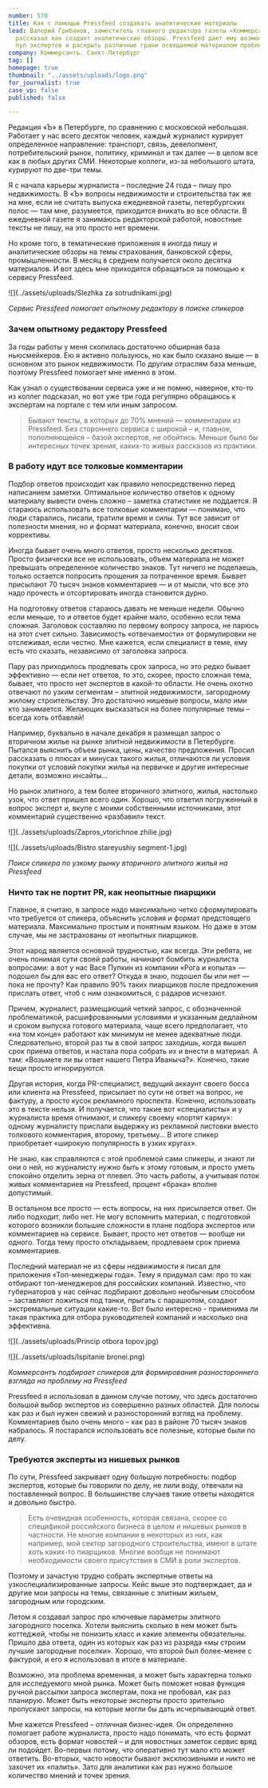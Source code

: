 ```yaml
---
number: 570
title: Как с помощью Pressfeed создавать аналитические материалы
lead: Валерий Грибанов, заместитель главного редактора газеты «Коммерсантъ. Санкт-Петербург»,
  рассказал как создает аналитические обзоры. Pressfeed дает ему возможность расширить
  пул экспертов и раскрыть различные грани освещаемой материалом проблемы.
company: Коммерсантъ. Санкт-Петербург
tag: []
homepage: true
thumbnail: "../assets/uploads/logo.png"
for_journalist: true
case_vp: false
published: false

---
```

Редакция «Ъ» в Петербурге, по сравнению с московской небольшая. Работает у нас всего десяток человек, каждый журналист курирует определенное направление: транспорт, связь, девелопмент, потребительский рынок, политику, криминал и так далее — в целом все как в любых других СМИ. Некоторые коллеги, из-за небольшого штата, курируют по две-три темы.

Я с начала карьеры журналиста – последние 24 года – пишу про недвижимость. В «Ъ» вопросы недвижимости и строительства так же на мне, если не считать выпуска ежедневной газеты, петербургских полос — там мне, разумеется, приходится вникать во все области. В ежедневной газете я занимаюсь редакторской работой, новостные тексты не пишу, на это просто нет времени.

Но кроме того, в тематические приложения я иногда пишу и аналитические обзоры на темы страхования, банковской сферы, промышленности. В месяц в среднем получается около десятка материалов. И вот здесь мне приходится обращаться за помощью к сервису Pressfeed.

![](../assets/uploads/Slezhka za sotrudnikami.jpg)

_Сервис Pressfeed помогает опытному редактору в поиске спикеров_

### Зачем опытному редактору Pressfeed

За годы работы у меня скопилась достаточно обширная база ньюсмейкеров. Ею я активно пользуюсь, но как было сказано выше — в основном это рынок недвижимости. По другим отраслям база меньше, поэтому Pressfeed помогает мне именно в этом.

Как узнал о существовании сервиса уже и не помню, наверное, кто-то из коллег подсказал, но вот уже три года регулярно обращаюсь к экспертам на портале с тем или иным запросом.

> Бывают тексты, в которых до 70% мнений — комментарии из Pressfeed. Без стороннего сервиса с широкой – и, главное, пополняющейся – базой экспертов, не обойтись. Меньше было бы интересных точек зрения, каких-то живых рассказов из практики.

### В работу идут все толковые комментарии

Подбор ответов происходит как правило непосредственно перед написанием заметки. Оптимальное количество ответов к одному материалу вывести очень сложно – заметка статистике не поддается. Я стараюсь использовать все толковые комментарии — понимаю, что люди старались, писали, тратили время и силы. Тут все зависит от полезности мнения, но и формат материала, конечно, вносит свои коррективы.

Иногда бывает очень много ответов, просто несколько десятков. Просто физически все не использовать, объем материала не может превышать определенное количество знаков. Тут ничего не поделаешь, только остается попросить прощения за потраченное время. Бывает присылают 70 тысяч знаков комментариев — и от мысли, что все это надо прочесть и отсортировать иногда становится дурно.

На подготовку ответов стараюсь давать не меньше недели. Обычно если меньше, то и ответов будет крайне мало, особенно если тема сложная. Заголовок составляю по первому вопросу запроса, не парюсь на этот счет сильно. Зависимость «отвечаемости» от формулировки не отслеживал, если честно. Мне кажется, если специалист в теме, ему есть что сказать, независимо от заголовка запроса.

Пару раз приходилось продлевать срок запроса, но это редко бывает эффективно — если нет ответов, то это, скорее, просто сложная тема, бывает, что просто нет экспертов в какой-то области. Не очень охотно отвечают по узким сегментам – элитной недвижимости, загородному жилому строительству. Это достаточно нишевые вопросы, мало ими кто занимается. Желающих высказаться на более популярные темы – всегда хоть отбавляй!

Например, буквально в начале декабря я размещал запрос о вторичном жилье на рынке элитной недвижимости в Петербурге. Пытался выяснить объем рынка, цены, качество предложения. Просил рассказать о плюсах и минусах такого жилья, отличаются ли условия покупки от условий покупки жилья на первичке и другие интересные детали, возможно инсайты…

Но рынок элитного, а тем более вторичного элитного, жилья, настолько узок, что ответ пришел всего один. Хорошо, что ответил погруженный в вопрос эксперт и, вкупе с моими собственными источниками, этот комментарий существенно «разбавил» текст.

![](../assets/uploads/Zapros_vtorichnoe zhilie.jpg)

![](../assets/uploads/Bistro stareyushiy segment-1.jpg)

_Поиск спикера по узкому рынку вторичного элитного жилья на Pressfeed_

### Ничто так не портит PR, как неопытные пиарщики

Главное, я считаю, в запросе надо максимально четко сформулировать что требуется от спикера, объяснить условия и формат предстоящего материала. Максимально простым и понятным языком. Но даже в этом случае, мы не застрахованы от неопытных пиарщиков.

Этот народ является основной трудностью, как всегда. Эти ребята, не очень понимая сути своей работы, начинают бомбить журналиста вопросами: а вот у нас Вася Пупкин из компании «Рога и копыта» — подошел бы для вас его ответ? Откуда я знаю, подошел бы или нет — пока не прочту? Как правило 90% таких пиарщиков после предложения прислать ответ, чтоб с ним ознакомиться, с радаров исчезают.

Причем, журналист, размещающий четкий запрос, с обозначенной проблематикой, расшифрованными условиями и указанным дедлайном и сроком выпуска готового материала, чаще всего предполагает, что «на том конце» работают как минимум не менее адекватные люди. Следовательно, второй раз ты в свой запрос заходишь, когда вышел срок приема ответов, и настала пора собрать их и внести в материал. А там: «Возьмете ли вы ответ нашего Петра Иваныча?». Конечно, такие вещи просто игнорируются.

Другая история, когда PR-специалист, ведущий аккаунт своего босса или клиента на Pressfeed, присылает по сути не ответ на вопрос, не фактуру, а просто кусок рекламного проспекта. Конечно, использовать это в тексте нельзя. И получается, что такие вот «специалисты» и у журналиста время отнимают, и спикеру своему «портят карму»: одному журналисту прислали выдержку из рекламной листовки вместо толкового комментария, второму, третьему… В итоге спикер приобретает «широкую популярность в узких кругах».

Не знаю, как справляются с этой проблемой сами спикеры, и знают ли они о ней, но журналисту нужно быть к этому готовым, и просто уметь спокойно отделить зерна от плевел. Это часть работы, а учитывая поток живых комментариев на Pressfeed, процент «брака» вполне допустимый.

В остальном все просто — есть вопросы, на них присылается ответ. Он либо подходит, либо нет. Не могу вспомнить материал, с подготовкой которого возникли большие сложности в плане подбора экспертов или комментариев на сервисе. Бывает, просто нет ответов — вообще ни одного. Тогда тему просто откладываем, продлеваем срок приема комментариев.

Последний материал не из сферы недвижимости я писал для приложения «Топ-менеджеры года». Тему я придумал сам: про то как отбирают топ-менеджеров для российских компаний. Известно, что губернаторов у нас сейчас подбирают довольно необычным способом – заставляют ложиться под танки, прыгать с парашютом, создают экстремальные ситуации какие-то. Вот было интересно - применима ли такая практика для отбора руководителей компаний и насколько она эффективна.

![](../assets/uploads/Princip otbora topov.jpg)

![](../assets/uploads/Ispitanie bronei.png)

_Коммерсантъ подбирает спикеров для формирования разностороннего взгляда на проблему на Pressfeed_

Pressfeed я использовал в данном случае потому, что здесь достаточно большой выбор экспертов из совершенно разных областей. Для полосы как раз и был нужен свежий и разносторонний взгляд на проблему. Комментариев было очень много – как раз в районе 70 тысяч знаков набралось. Я постарался использовать все полезные, которые были по делу.

### Требуются эксперты из нишевых рынков

По сути, Pressfeed закрывает одну большую потребность: подбор экспертов, которые бы говорили по делу, не лили воду, отвечали на поставленный вопрос. В большинстве случаев такие ответы находятся и довольно быстро.

> Есть очевидная особенность, которая связана, скорее со спецификой российского бизнеса в целом и нишевых рынков в частности. Не многие компании в некоторых из них, как например, мой сектор загородного строительства, имеют в штате хоть каких-то пиарщиков. Многие вообще не понимают необходимости своего присутствия в СМИ в роли экспертов.

Поэтому и зачастую трудно собрать экспертные ответы на узкоспециализированные запросы. Кейс выше это подтверждает, да и другие мои запросы на темы, связанные с элитным жильем, загородным или городским.

Летом я создавал запрос про ключевые параметры элитного загородного поселка. Хотели выяснить сколько в нем может быть коттеджей, чтобы не понизить класс и какие элементы обязательны. Пришло два ответа, один из которых как раз из разряда «мы строим лучшие загородные поселки». Хорошо, что второй был более-менее с фактурой, и его я использовал в итоге в материале.

Возможно, эта проблема временная, а может быть характерна только для исследуемого мной рынка. Может быть поможет новая функция ручной рассылки запроса экспертам, пока не пробовал, как раз планирую. Может быть некоторые эксперты просто зрительно пропускают запросы, на которые могли бы дать исчерпывающий ответ.

Мне кажется Pressfeed – отличная бизнес-идея. Он определенно помогает работе журналиста, просто надо понимать, что есть формат обзоров, есть формат новостей – и для новостных заметок сервис вряд ли подойдет. Во-первых потому, что оперативно тут мало кто может ответить. Во-вторых, часто новости бывают эксклюзивными и никто не захочет их «палить». Зато для аналитики как раз нужно большое количество мнений и точек зрения.
